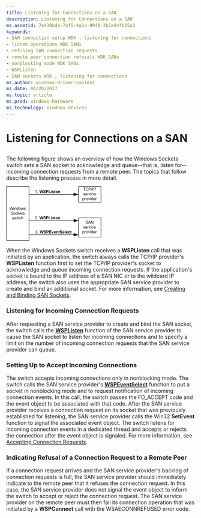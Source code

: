```yaml
---
title: Listening for Connections on a SAN
description: Listening for Connections on a SAN
ms.assetid: 7e430bda-74f5-4a1a-90f0-3b2e44fb25a3
keywords:
- SAN connection setup WDK , listening for connections
- listen operations WDK SANs
- refusing SAN connection requests
- remote peer connection refusals WDK SANs
- nonblocking mode WDK SANs
- WSPListen
- SAN sockets WDK , listening for connections
ms.author: windows-driver-content
ms.date: 04/20/2017
ms.topic: article
ms.prod: windows-hardware
ms.technology: windows-devices
---
```


# Listening for Connections on a SAN


## <a href="" id="ddk-listening-for-connections-on-a-san-ng"></a>


The following figure shows an overview of how the Windows Sockets switch sets a SAN socket to acknowledge and queue--that is, listen for--incoming connection requests from a remote peer. The topics that follow describe the listening process in more detail.

![diagram overview of how the windows sockets switch sets a san socket to acknowledge and queue incoming connection requests from a remote peer](images/apiflow4.png)

When the Windows Sockets switch receives a **WSPListen** call that was initiated by an application, the switch always calls the TCP/IP provider's **WSPListen** function first to set the TCP/IP provider's socket to acknowledge and queue incoming connection requests. If the application's socket is bound to the IP address of a SAN NIC or to the wildcard IP address, the switch also uses the appropriate SAN service provider to create and bind an additional socket. For more information, see [Creating and Binding SAN Sockets](creating-and-binding-san-sockets.md).

### Listening for Incoming Connection Requests

After requesting a SAN service provider to create and bind the SAN socket, the switch calls the [**WSPListen**](https://msdn.microsoft.com/library/windows/hardware/ff566297) function of the SAN service provider to cause the SAN socket to listen for incoming connections and to specify a limit on the number of incoming connection requests that the SAN service provider can queue.

### Setting Up to Accept Incoming Connections

The switch accepts incoming connections only in nonblocking mode. The switch calls the SAN service provider's [**WSPEventSelect**](https://msdn.microsoft.com/library/windows/hardware/ff566287) function to put a socket in nonblocking mode and to request notification of incoming connection events. In this call, the switch passes the FD\_ACCEPT code and the event object to be associated with that code. After the SAN service provider receives a connection request on its socket that was previously established for listening, the SAN service provider calls the Win32 **SetEvent** function to signal the associated event object. The switch listens for incoming connection events in a dedicated thread and accepts or rejects the connection after the event object is signaled. For more information, see [Accepting Connection Requests](accepting-connection-requests.md).

### Indicating Refusal of a Connection Request to a Remote Peer

If a connection request arrives and the SAN service provider's backlog of connection requests is full, the SAN service provider should immediately indicate to the remote peer that it refuses the connection request. In this case, the SAN service provider does not signal the event object to inform the switch to accept or reject the connection request. The SAN service provider on the remote peer must then fail its connection operation that was initiated by a **WSPConnect** call with the WSAECONNREFUSED error code.

 

 






